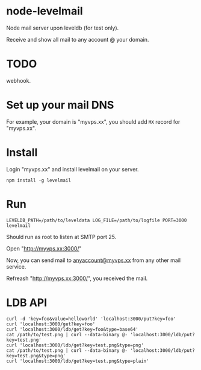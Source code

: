 # node-levelmail
Node mail server upon leveldb (for test only).

Receive and show all mail to any account @ your domain.

# TODO
webhook.

# Set up your mail DNS

For example, your domain is "myvps.xx", you should add `MX` record for "myvps.xx".

# Install

Login "myvps.xx" and install levelmail on your server.

```
npm install -g levelmail
```

# Run

```
LEVELDB_PATH=/path/to/leveldata LOG_FILE=/path/to/logfile PORT=3000 levelmail
```

Should run as root to listen at SMTP port 25.

Open "http://myvps.xx:3000/"

Now, you can send mail to anyaccount@myvps.xx from any other mail service.

Refreash "http://myvps.xx:3000/", you received the mail.

# LDB API

```
curl -d 'key=foo&value=helloworld' 'localhost:3000/put?key=foo'
curl 'localhost:3000/get?key=foo'
curl 'localhost:3000/ldb/get?key=foo&type=base64'
cat /path/to/test.png | curl --data-binary @- 'localhost:3000/ldb/put?key=test.png'
curl 'localhost:3000/ldb/get?key=test.png&type=png'
cat /path/to/test.png | curl --data-binary @- 'localhost:3000/ldb/put?key=test.png&type=png'
curl 'localhost:3000/ldb/get?key=test.png&type=plain'
```
